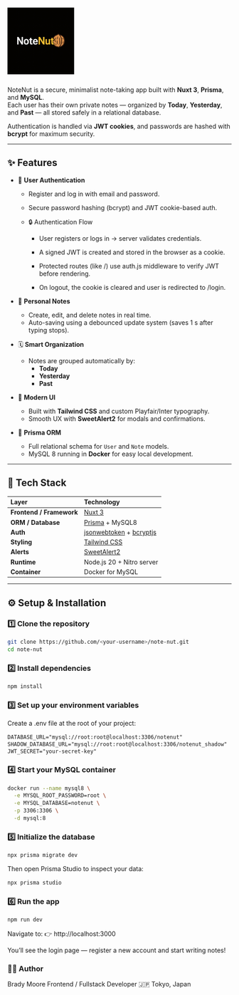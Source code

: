 # <img src="./public/logo.png" alt="NoteNut Logo" width="150" />

NoteNut is a secure, minimalist note-taking app built with **Nuxt 3**, **Prisma**, and **MySQL**.  
Each user has their own private notes — organized by **Today**, **Yesterday**, and **Past** — all stored safely in a relational database.

Authentication is handled via **JWT cookies**, and passwords are hashed with **bcrypt** for maximum security.



---

## ✨ Features

- 🔐 **User Authentication**

  - Register and log in with email and password.
  - Secure password hashing (bcrypt) and JWT cookie-based auth.
  - 🔒 Authentication Flow

    - User registers or logs in → server validates credentials.

    - A signed JWT is created and stored in the browser as a cookie.

    - Protected routes (like /) use auth.js middleware to verify JWT before rendering.

    - On logout, the cookie is cleared and user is redirected to /login.

- 📝 **Personal Notes**

  - Create, edit, and delete notes in real time.
  - Auto-saving using a debounced update system (saves 1 s after typing stops).

- 🗓️ **Smart Organization**

  - Notes are grouped automatically by:
    - **Today**
    - **Yesterday**
    - **Past**

- 🎨 **Modern UI**

  - Built with **Tailwind CSS** and custom Playfair/Inter typography.
  - Smooth UX with **SweetAlert2** for modals and confirmations.

- 🧠 **Prisma ORM**
  - Full relational schema for `User` and `Note` models.
  - MySQL 8 running in **Docker** for easy local development.

---

## 🧰 Tech Stack

| Layer                    | Technology                                                                                                    |
| :----------------------- | :------------------------------------------------------------------------------------------------------------ |
| **Frontend / Framework** | [Nuxt 3](https://nuxt.com/)                                                                                   |
| **ORM / Database**       | [Prisma](https://www.prisma.io/) + MySQL8                                                                     |
| **Auth**                 | [jsonwebtoken](https://github.com/auth0/node-jsonwebtoken) + [bcryptjs](https://github.com/dcodeIO/bcrypt.js) |
| **Styling**              | [Tailwind CSS](https://tailwindcss.com/)                                                                      |
| **Alerts**               | [SweetAlert2](https://sweetalert2.github.io/)                                                                 |
| **Runtime**              | Node.js 20 + Nitro server                                                                                     |
| **Container**            | Docker for MySQL                                                                                              |

---

## ⚙️ Setup & Installation

### 1️⃣ Clone the repository

```bash
git clone https://github.com/<your-username>/note-nut.git
cd note-nut
```

### 2️⃣ Install dependencies

```bash
npm install
```

### 3️⃣ Set up your environment variables

Create a .env file at the root of your project:

```env
DATABASE_URL="mysql://root:root@localhost:3306/notenut"
SHADOW_DATABASE_URL="mysql://root:root@localhost:3306/notenut_shadow"
JWT_SECRET="your-secret-key"
```

### 4️⃣ Start your MySQL container

```bash
docker run --name mysql8 \
  -e MYSQL_ROOT_PASSWORD=root \
  -e MYSQL_DATABASE=notenut \
  -p 3306:3306 \
  -d mysql:8
```

### 5️⃣ Initialize the database

```bash
npx prisma migrate dev
```

Then open Prisma Studio to inspect your data:

```bash
npx prisma studio
```

### 6️⃣ Run the app

```bash
npm run dev
```

Navigate to:
👉 http://localhost:3000

You’ll see the login page — register a new account and start writing notes!

### 🧑‍💻 Author

Brady Moore
Frontend / Fullstack Developer
🇯🇵 Tokyo, Japan
